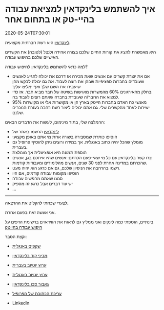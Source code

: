 # איך להשתמש בלינקדאין למציאת עבודה בהיי-טק או בתחום אחר

2020-05-24T07:30:01

[לינקדאין](https://www.linkedin.com/)
היא רשת חברתית מקצועית.

היא מאפשרת להציג את קורות החיים שלכם בצורה אחידה ולנצל (לטובה) את הקשרים האישיים שלכם בחיפוש עבודה.

למה כדאי להשתמש בלינקדאין לחיפוש עבודה?

* אם את יוצרת קשרים עם אנשים שאת מכירה אז דרכם את יכולה להגיע לאנשים שעובדים בחברות ספציפיות שבהן את רוצה לעבוד. את גם יכולה לבקש מהן שיעבירו את  השם שלך ואף ימליצו עליך
* בחלק מהאירגונים 60% מהמשרות מאוישות בשיטה של חבר מביא חבר. אז כדי למצוא את החבר/ה שעובדת בחברה שאתם רוצים לעבוד בה.
* 95% מאנשי כח האדם בחברות הייטק בארץ הן או מקושרות אלי או מקושרות ישירות לאחד מהקשרים שלי. גם אתם יכולים ליצור רשת רחבה בעזרת המכרים שלכם.

ההמלצה שלי, בתור מינימום, לעשות את הדברים הבאים:
* [לינקדאין](https://www.linkedin.com/) הרשמו באתר של
* הוסיפו כותרת שמסבירה בשורה אחת מי אתם באופן מקצועי
* מומלץ שהכל יהיה כתוב באנגלית. אך במידה ורוצים ניתן להוסיף פרופיל גם בעברית.
* הוספת תמונה היא אופציונלית אך מומלצת
* צרו קשר בלינקדאין עם כל מי שאי-פעם הכרתם: אנשים שהיו איתכם בגן, אנשים שהכרתם במדינה אחרת לפני 30 שנים, אנשים מהלימודים ומעבודות קודמות.
* רשמו בהרחבה את הניסיון שלכם, גם אם כרגע הוא יהיה מעט.
* הוסיפו מקומות עבודה קודמים, אם היו
* סמנו שאתם מחפשים עבודה
* יש עוד דברים אבל כרגע זה מספיק
* ...


---

לצערי שכחתי להקליט את ההרצאה.

אני אעשה זאת בפעם אחרת.

בינתיים, הוספתי כמה לינקים ואני ממליץ גם לראות את הווידאוים ברשימת הדפים על
[חיפוש עבודה בהייטק](/job-search)

וקצת הסבר:


* [שקפים באנגלית](https://code-maven.com/slides/linkedin/)
* [מביני קוד בלינקדאין](https://he.code-maven.com/linkedin)
* [ערוץ יוטיוב בעברית](https://he.code-maven.com/youtube)
* [ערוץ יוטיוב באנגלית](https://code-maven.com/youtube)
* [גאבור סבו בלינקדאין](https://www.linkedin.com/in/szabgab)
* [עריכת הכתובת של הפרופיל](https://www.linkedin.com/help/linkedin/topics/6042/6054/87)


* LinkedIn
